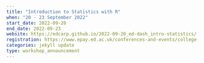 ```yaml
---
title: "Introduction to Statistics with R"
when: "20 - 23 September 2022"
start_date: 2022-09-20
end_date: 2022-09-23
website: https://edcarp.github.io/2022-09-20_ed-dash_intro-statistics/
registration: https://www.epay.ed.ac.uk/conferences-and-events/college-of-medicine-and-veterinary-medicine/school-of-molecular-genetic-and-population-health-sciences/igc/introduction-to-statistics-sep-2022
categories: jekyll update
type: workshop_announcement
---
```

